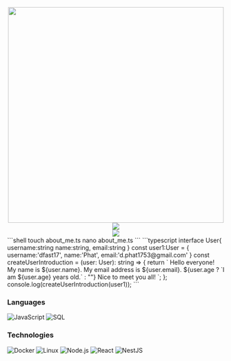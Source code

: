 <div align="center">
    <img src="https://user-images.githubusercontent.com/74038190/225813708-98b745f2-7d22-48cf-9150-083f1b00d6c9.gif" width="500" />
</div>
<div align="center">
    <img src="https://visitcount.itsvg.in/api?id=dphasst17&label=&pretty=true" />
</div>
<div align="center">
    <img src="https://github-profile-summary-cards.vercel.app/api/cards/profile-details?username=dphasst17&theme=tokyonight" />
</div>
```shell
touch about_me.ts
nano about_me.ts
```
```typescript
    interface User{
        username:string
        name:string,
        email:string
    }
    const user1:User = {
        username:'dfast17',
        name:'Phat',
        email:'d.phat1753@gmail.com'
    }
    const createUserIntroduction = (user: User): string => {
      return `
      Hello everyone!
      My name is ${user.name}.
      My email address is ${user.email}.
      ${user.age ? `I am ${user.age} years old.` : ""}
      Nice to meet you all!
      `;
    };
    console.log(createUserIntroduction(user1));
```

### Languages
    
![JavaScript](https://img.shields.io/badge/-JavaScript-000?&logo=JavaScript)
![SQL](https://img.shields.io/badge/-SQL-000?&logo=MySQL)

### Technologies

![Docker](https://img.shields.io/badge/-Docker-000?&logo=Docker)
![Linux](https://img.shields.io/badge/-Linux-000?&logo=Linux)
![Node.js](https://img.shields.io/badge/-Node.js-000?&logo=node.js)
![React](https://img.shields.io/badge/-React-000?&logo=React)
![NestJS](https://img.shields.io/badge/-Nextjs-000?&logo=NestJs)
